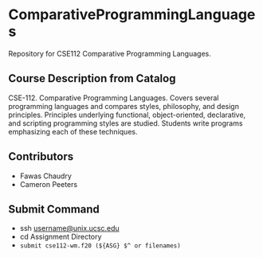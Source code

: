 # ComparativeProgrammingLanguages
Repository for CSE112 Comparative Programming Languages.

##  Course Description from Catalog 
CSE-112. Comparative Programming Languages. Covers several programming languages and compares styles, philosophy,
and design principles. Principles underlying functional, object-oriented, declarative, and scripting programming
styles are studied. Students write programs emphasizing each of these techniques.

## Contributors
* Fawas Chaudry
* Cameron Peeters

## Submit Command
* ssh username@unix.ucsc.edu
* cd Assignment Directory
* `submit cse112-wm.f20 (${ASG} $^ or filenames)`
